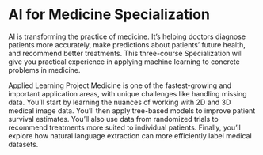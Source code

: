 # AI for Medicine Specialization
AI is transforming the practice of medicine. It’s helping doctors diagnose patients more accurately, make predictions about patients’ future health, and recommend better treatments. This three-course Specialization will give you practical experience in applying machine learning to concrete problems in medicine.

Applied Learning Project
Medicine is one of the fastest-growing and important application areas, with unique challenges like handling missing data.
You’ll start by learning the nuances of working with 2D and 3D medical image data.
You’ll then apply tree-based models to improve patient survival estimates. You’ll also use data from randomized trials to recommend treatments more suited to individual patients.
Finally, you’ll explore how natural language extraction can more efficiently label medical datasets.
